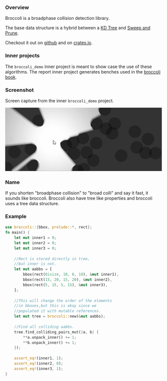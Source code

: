 ### Overview

Broccoli is a broadphase collision detection library. 

The base data structure is a hybrid between a [KD Tree](https://en.wikipedia.org/wiki/K-d_tree) and [Sweep and Prune](https://en.wikipedia.org/wiki/Sweep_and_prune).

Checkout it out on [github](https://github.com/tiby312/broccoli) and on [crates.io](https://crates.io/crates/broccoli).

### Inner projects

The `broccoli_demo` inner project is meant to show case the use of these algorithms. 
The report inner project generates benches used in the [broccoli book](https://tiby312.github.io/broccoli_report).

### Screenshot

Screen capture from the inner `broccoli_demo` project.

<img src="./assets/screenshot.gif" alt="screenshot">


### Name

If you shorten "broadphase collision" to "broad colli" and say it fast, it sounds like broccoli.
Broccoli also have tree like properties and broccoli uses a tree data structure.


### Example

```rust
use broccoli::{bbox, prelude::*, rect};
fn main() {
    let mut inner1 = 0;
    let mut inner2 = 0;
    let mut inner3 = 0;

    //Rect is stored directly in tree,
    //but inner is not.
    let mut aabbs = [
        bbox(rect(0isize, 10, 0, 10), &mut inner1),
        bbox(rect(15, 20, 15, 20), &mut inner2),
        bbox(rect(5, 15, 5, 15), &mut inner3),
    ];

    //This will change the order of the elements
    //in bboxes,but this is okay since we
    //populated it with mutable references.
    let mut tree = broccoli::new(&mut aabbs);

    //Find all colliding aabbs.
    tree.find_colliding_pairs_mut(|a, b| {
        **a.unpack_inner() += 1;
        **b.unpack_inner() += 1;
    });

    assert_eq!(inner1, 1);
    assert_eq!(inner2, 0);
    assert_eq!(inner3, 1);
}

```
